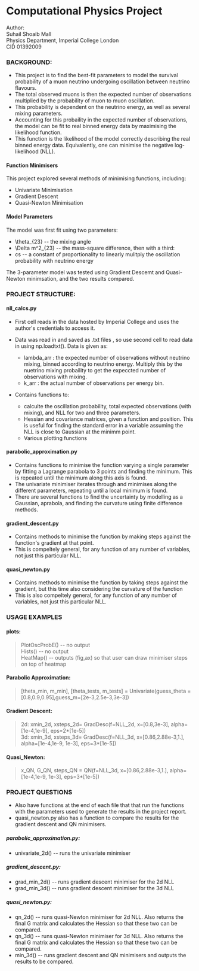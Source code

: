 # Computational Physics Project 


Author:  
Suhail Shoaib Mall  
Physics Department, Imperial College London  
CID 01392009  


### __BACKGROUND:__ ###

* This project is to find the best-fit parameters to model the survival probability of a muon neutrino undergoing oscillation between neutrino flavours. 
* The total observed muons is then the expected number of observations multiplied by the probability of muon to muon oscillation. 
* This probability is dependent on the neutrino energy, as well as several mixing parameters.
* Accounting for this probaility in the expected number of observations, the model can be fit to real binned energy data by maximising the likelihood function. 
* This function is the likelihood of the model correctly describing the real binned energy data. Equivalently, one can minimise the negative log-likelihood (NLL). 

#### __Function Minimisers__ ####
This project explored several methods of minimising functions, including:
* Univariate Minimisation 
* Gradient Descent 
* Quasi-Newton Minimisation 

#### __Model Parameters__ ####
The model was first fit using two parameters:
* \theta_{23} -- the mixing angle 
* \Delta m^2_{23} -- the mass-square difference,
then with a third:
* cs -- a constant of proportionality to linearly mulitply the oscillation probability with neutrino energy 

The 3-parameter model was tested using Gradient Descemt and Quasi-Newton minimsation, and the two results compared.


### PROJECT STRUCTURE: ###


#### __nll_calcs.py__ ####

* First cell reads in the data hosted by Imperial College and uses the author's credentials to access it. 

* Data was read in and saved as .txt files , so use second cell to read data in using np.loadtxt(). Data is given as: 

	* lambda_arr : the expected number of observations without neutrino mixing, binned according to neutrino energy. Multiply this by the nuetrino mixing probaility to get the expeccted number of observations with mixing. 
	* k_arr : the actual number of observations per energy bin. 

* Contains functions to:
	* calculte the oscillation probability, total expected observations (with mixing), and NLL for two and three parameters.
	* Hessian and covariance matrices, given a function and position. This is useful for finding the standard error in a variable assuming the NLL is close to Gaussian at the minimm point.
	* Various plotting functions


#### __parabolic_approximation.py__ ####

* Contains functions to minimise the function varying a single parameter by fitting a Lagrange parabola to 3 points and finding the minimum. This is repeated until the minimum along this axis is found. 
* The univariate minimiser iterates through and minimises along the different parameters, repeating until a local minimum is found. 
* There are several functions to find the uncertainty by modelling as a Gaussian, aprabola, and finding the curvature using finite difference methods. 


#### __gradient_descent.py__ ####

* Contains methods to minimise the function by making steps against the function's gradient at that point.
* This is compeltely general, for any function of any number of variables, not just this particular NLL.


#### __quasi_newton.py__ ####

* Contains methods to minimise the function by taking steps against the gradient, but this time also considering the curvature of the function 
* This is also compeltely general, for any function of any number of variables, not just this particular NLL.



### USAGE EXAMPLES 

####  __plots:__ ####
> PlotOscProbE()  -- no output  
> Hists()  -- no output  
> HeatMap()  -- outputs (fig,ax) so that user can draw minimiser steps on top of heatmap  

#### __Parabolic Approximation:__ ####
> [theta_min, m_min], [theta_tests, m_tests] = Univariate(guess_theta = [0.8,0.9,0.95],guess_m=[2e-3,2.5e-3,3e-3])  

#### __Gradient Descent:__ ####
> 2d: xmin_2d, xsteps_2d= GradDesc(f=NLL_2d, x=[0.8,3e-3], alpha=[1e-4,1e-9], eps=2*[1e-5])  
> 3d: xmin_3d, xsteps_3d= GradDesc(f=NLL_3d, x=[0.86,2.88e-3,1.], alpha=[1e-4,1e-9, 1e-3], eps=3*[1e-5])  

#### __Quasi_Newton:__ ####
> x_QN, G_QN, steps_QN = QN(f=NLL_3d, x=[0.86,2.88e-3,1.], alpha=[1e-4,1e-9, 1e-3], eps=3*[1e-5])  


### PROJECT QUESTIONS 

* Also have functions at the end of each file that that run the functions with the parameters used to generate the results in the project report. 
* quasi_newton.py also has a function to compare the results for the gradient descent and QN minimisers.

##### __parabolic_approximation.py:__ #####
* univariate_2d() -- runs the univariate minimiser 

##### __gradient_descent.py:__ #####
* grad_min_2d() -- runs gradient descent minimiser for the 2d NLL  
* grad_min_3d() -- runs gradient descent minimiser for the 3d NLL  

##### __quasi_newton.py:__ #####
* qn_2d() -- runs quasi-Newton minimiser for 2d NLL. Also returns the final G matrix and calculates the Hessian so that these two can be compared. 
* qn_3d() -- runs quasi-Newton minimiser for 3d NLL. Also returns the final G matrix and calculates the Hessian so that these two can be compared. 
* min_3d() -- runs gradient descent and QN minimisers and outputs the results to be compared.



